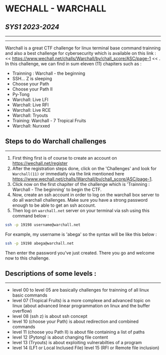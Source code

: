 # WECHALL - WARCHALL
## _SYS1 2023-2024_

------------------------------
------------------------------

Warchall is a great CTF challenge for linux terminal base command trainning and also a best challenge for cybersecurity which is available on this link : << https://www.wechall.net/challs/Warchall/by/chall_score/ASC/page-1 << . In this challenge, we can find in sum eleven (11) chapiters such as : 
- Trainning : Warchall - the beginning
- SSH... Z is sleeping
- Choose your Path
- Choose your Path II
- Py-Tong
- Warchall: Live LFI
- Warchall: Live RFI
- Warchall: Live RCE
- Warchall: Tryouts
- Training: Warchall - 7 Tropical Fruits
- Warchall: Nurxxed


## Steps to do Warchall challenges
---
1) First thing first is of course to create an account on https://wechall.net/register
2) After the registration steps done, click on the 'Challenges' and look for `Warchall(11)` or immediatly via the link mentioned here https://www.wechall.net/challs/Warchall/by/chall_score/ASC/page-1.
3) Click now on the first chapiter of the challenge which is 'Trainning : Warchall - The beginning' to begin the CTF.
4) Now, create an ssh account in order to log on the warchall box server to do all warchall challenges. Make sure you have a strong password enough to be able to get an ssh account.
5) Then log on `warchall.net` server on your terminal via ssh using this command below :
```sh
ssh -p 19198 username@warchall.net
```
For example, my username is 'abega' so the syntax will be like this below :
```sh
ssh -p 19198 abega@warchall.net
```
Then enter the password you've just created. There you go and welcome now to this challenge.


## Descriptions of some levels :
--------------
- level 00 to level 05 are basically challenges for trainning of all linux basic commands
- level 07 (Tropical Fruits) is a more complexe and advanced topic on linux (about advanced linear programmation on linux and the buffer overflow)
- level 08 (ssh z) is about ssh concept
- level 10 (choose your Path) is about redirection and combined commands
- level 11 (choose you Path II) is about  file containing a list of paths
- level 12 (Pytong) is about changing file content
- level 13 (Tryouts) is about exploiting vulnerabilties of a program
- level 14 (LF1 or Local Inclused File) level 15 (RFI or Remote file inclusion) 

    
    
    
    
    
    
    
    
